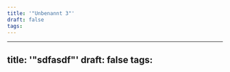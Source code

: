 ```yaml
---
title: '"Unbenannt 3"'
draft: false
tags:
---
```

---
title: '"sdfasdf"'
draft: false
tags:
---
 
 
